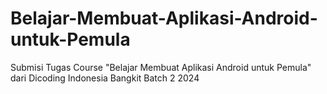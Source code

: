 # Belajar-Membuat-Aplikasi-Android-untuk-Pemula
Submisi Tugas Course "Belajar Membuat Aplikasi Android untuk Pemula" dari Dicoding Indonesia Bangkit Batch 2 2024
